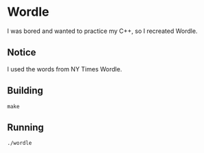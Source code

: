 # Wordle

I was bored and wanted to practice my C++, so I recreated Wordle.

## Notice

I used the words from NY Times Wordle.

## Building

``make``

## Running

``./wordle``


